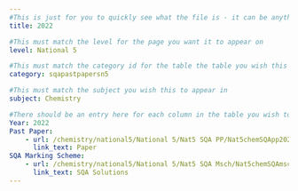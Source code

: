 ```yaml
---
#This is just for you to quickly see what the file is - it can be anything you want
title: 2022

#This must match the level for the page you want it to appear on
level: National 5

#This must match the category id for the table the table you wish this to appear in
category: sqapastpapersn5

#This must match the subject you wish this to appear in
subject: Chemistry

#There should be an entry here for each column in the table you wish to populate:
Year: 2022
Past Paper:
    - url: /chemistry/national5/National 5/Nat5 SQA PP/Nat5chemSQApp2022.pdf
      link_text: Paper
SQA Marking Scheme:
    - url: /chemistry/national5/National 5/Nat5 SQA Msch/Nat5chemSQAmsch2022.pdf
      link_text: SQA Solutions
---
```


